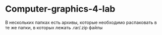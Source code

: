 # Computer-graphics-4-lab

В нескольких папках есть архивы, которые необходимо распаковать в те же папки, в которых лежать .rar/.zip файлы
